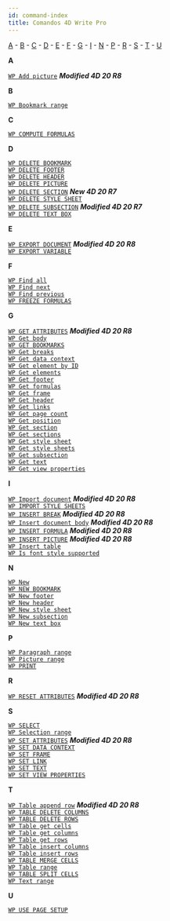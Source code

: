 ```yaml
---
id: command-index
title: Comandos 4D Write Pro
---
```


[A](#A) - [B](#B) - [C](#C) - [D](#D) - [E](#E) - [F](#F) - [G](#G) - [I](#I) - [N](#N) - [P](#P) - [R](#R) - [S](#S) - [T](#T) - [U](#U)

<a id="A"><b>A</b></a>

[`WP Add picture`](wp-add-picture.md) ***Modified 4D 20 R8***

<a id="B"><b>B</b></a>

[`WP Bookmark range`](../commands-legacy/wp-bookmark-range.md)

<a id="C"><b>C</b></a>

[`WP COMPUTE FORMULAS`](../commands-legacy/wp-compute-formulas.md)

<a id="D"><b>D</b></a>

[`WP DELETE BOOKMARK`](../commands-legacy/wp-delete-bookmark.md)<br/>
[`WP DELETE FOOTER`](../commands-legacy/wp-delete-footer.md)<br/>
[`WP DELETE HEADER`](../commands-legacy/wp-delete-header.md)<br/>
[`WP DELETE PICTURE`](../commands-legacy/wp-delete-picture.md)<br/>
[`WP DELETE SECTION`](wp-delete-section.md) ***New 4D 20 R7***<br/>
[`WP DELETE STYLE SHEET`](../commands-legacy/wp-delete-style-sheet.md)<br/>
[`WP DELETE SUBSECTION`](wp-delete-subsection.md) ***Modified 4D 20 R7***<br/>
[`WP DELETE TEXT BOX`](../commands-legacy/wp-delete-text-box.md)

<a id="E"><b>E</b></a>

[`WP EXPORT DOCUMENT`](wp-export-document.md) ***Modified 4D 20 R8***<br/>
[`WP EXPORT VARIABLE`](../commands-legacy/wp-export-variable.md)

<a id="F"><b>F</b></a>

[`WP Find all`](../commands-legacy/wp-find-all.md)<br/>
[`WP Find next`](../commands-legacy/wp-find-next.md)<br/>
[`WP Find previous`](../commands-legacy/wp-find-previous.md)<br/>
[`WP FREEZE FORMULAS`](../commands-legacy/wp-freeze-formulas.md)

<a id="G"><b>G</b></a>

[`WP GET ATTRIBUTES`](wp-get-attributes.md) ***Modified 4D 20 R8***<br/>
[`WP Get body`](../commands-legacy/wp-get-body.md)<br/>
[`WP GET BOOKMARKS`](../commands-legacy/wp-get-bookmarks.md)<br/>
[`WP Get breaks`](../commands-legacy/wp-get-breaks.md)<br/>
[`WP Get data context`](../commands-legacy/wp-get-data-context.md)<br/>
[`WP Get element by ID`](../commands-legacy/wp-get-element-by-id.md)<br/>
[`WP Get elements`](../commands-legacy/wp-get-elements.md)<br/>
[`WP Get footer`](../commands-legacy/wp-get-footer.md)<br/>
[`WP Get formulas`](../commands-legacy/wp-get-formulas.md)<br/>
[`WP Get frame`](../commands-legacy/wp-get-frame.md)<br/>
[`WP Get header`](../commands-legacy/wp-get-header.md)<br/>
[`WP Get links`](../commands-legacy/wp-get-links.md)<br/>
[`WP Get page count`](../commands-legacy/wp-get-page-count.md)<br/>
[`WP Get position`](../commands-legacy/wp-get-position.md)<br/>
[`WP Get section`](../commands-legacy/wp-get-section.md)<br/>
[`WP Get sections`](../commands-legacy/wp-get-sections.md)<br/>
[`WP Get style sheet`](../commands-legacy/wp-get-style-sheet.md)<br/>
[`WP Get style sheets`](../commands-legacy/wp-get-style-sheets.md)<br/>
[`WP Get subsection`](../commands-legacy/wp-get-subsection.md)<br/>
[`WP Get text`](../commands-legacy/wp-get-text.md)<br/>
[`WP Get view properties`](../commands-legacy/wp-get-view-properties.md)

<a id="I"><b>I</b></a>

[`WP Import document`](wp-import-document.md) ***Modified 4D 20 R8***<br/>
[`WP IMPORT STYLE SHEETS`](../commands-legacy/wp-import-style-sheets.md)<br/>
[`WP INSERT BREAK`](wp-insert-break.md) ***Modified 4D 20 R8***<br/>
[`WP Insert document body`](wp-insert-document-body.md) ***Modified 4D 20 R8***<br/>
[`WP INSERT FORMULA`](wp-insert-formula.md) ***Modified 4D 20 R8***<br/>
[`WP INSERT PICTURE`](wp-insert-picture.md) ***Modified 4D 20 R8***<br/>
[`WP Insert table`](../commands-legacy/wp-insert-table.md)<br/>
[`WP Is font style supported`](../commands-legacy/wp-is-font-style-supported.md)

<a id="N"><b>N</b></a>

[`WP New`](../commands-legacy/wp-new.md)<br/>
[`WP NEW BOOKMARK`](../commands-legacy/wp-new-bookmark.md)<br/>
[`WP New footer`](../commands-legacy/wp-new-footer.md)<br/>
[`WP New header`](../commands-legacy/wp-new-header.md)<br/>
[`WP New style sheet`](../commands-legacy/wp-new-style-sheet.md)<br/>
[`WP New subsection`](../commands-legacy/wp-new-subsection.md)<br/>
[`WP New text box`](../commands-legacy/wp-new-text-box.md)

<a id="P"><b>P</b></a>

[`WP Paragraph range`](../commands-legacy/wp-paragraph-range.md)<br/>
[`WP Picture range`](../commands-legacy/wp-picture-range.md)<br/>
[`WP PRINT`](../commands-legacy/wp-print.md)

<a id="R"><b>R</b></a>

[`WP RESET ATTRIBUTES`](wp-reset-attributes.md)  ***Modified 4D 20 R8***

<a id="S"><b>S</b></a>

[`WP SELECT`](../commands-legacy/wp-select.md)<br/>
[`WP Selection range`](../commands-legacy/wp-selection-range.md)<br/>
[`WP SET ATTRIBUTES`](wp-set-attributes.md) ***Modified 4D 20 R8***<br/>
[`WP SET DATA CONTEXT`](../commands-legacy/wp-set-data-context.md)<br/>
[`WP SET FRAME`](../commands-legacy/wp-set-frame.md)<br/>
[`WP SET LINK`](../commands-legacy/wp-set-link.md)<br/>
[`WP SET TEXT`](../commands-legacy/wp-set-text.md)<br/>
[`WP SET VIEW PROPERTIES`](../commands-legacy/wp-set-view-properties.md)

<a id="T"><b>T</b></a>

[`WP Table append row`](wp-table-append-row.md) ***Modified 4D 20 R8***<br/>
[`WP TABLE DELETE COLUMNS`](../commands-legacy/wp-table-delete-columns.md)<br/>
[`WP TABLE DELETE ROWS`](../commands-legacy/wp-table-delete-rows.md)<br/>
[`WP Table get cells`](../commands-legacy/wp-table-get-cells.md)<br/>
[`WP Table get columns`](../commands-legacy/wp-table-get-columns.md)<br/>
[`WP Table get rows`](../commands-legacy/wp-table-get-rows.md)<br/>
[`WP Table insert columns`](../commands-legacy/wp-table-insert-columns.md)<br/>
[`WP Table insert rows`](../commands-legacy/wp-table-insert-rows.md)<br/>
[`WP TABLE MERGE CELLS`](../commands-legacy/wp-table-merge-cells.md)<br/>
[`WP Table range`](../commands-legacy/wp-table-range.md)<br/>
[`WP TABLE SPLIT CELLS`](../commands-legacy/wp-table-split-cells.md)<br/>
[`WP Text range`](../commands-legacy/wp-text-range.md)

<a id="U"><b>U</b></a>

[`WP USE PAGE SETUP`](../commands-legacy/wp-use-page-setup.md)<br/>
